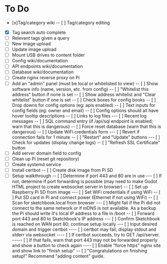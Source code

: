# To Do

- [x]Tag/category wiki
-- [ ] Tag/category editing
- [x] Tag search auto complete
- [ ] Relevant tags given a query
- [ ] New image upload
- [ ] Update image upload
- [ ] Mount USB drives to content folder
- [ ] Config wiki/documentation
- [ ] API endpoints wiki/documentation
- [ ] Database wiki/documentation
- [ ] Create nginx reverse proxy on Pi
- [ ] Add an "admin" panel (must be local or whitelisted to view)
-- [ ] Show software info (name, version, etc. from config)
-- [ ] "Whitelist this address" button if none is set
-- [ ] Show address whitelist and "Clear whitelist" button if one is set
-- [ ] Check boxes for config books
-- [ ] Drop downs for config options (eg: apis enabled)
-- [ ] Text inputs for config fields (eg: owner and email)
-- [ ] Config options should all have hover tooltip descriptions
-- [ ] Links to log files
--- [ ] Recent log messages
-- [ ] SQL command entry (if /api/sql endpoint is enabled; warn that this is dangerous)
-- [ ] Force reset database (warn that this is dangerous)
-- [ ] Update WiFi credentials form
--- [ ] Revert if connection fails for 1 minute
-- [ ] "Restart" and "Update" buttons
---  [ ] Check for updates (display change logs)
-- [ ] "Refresh SSL Certificate" button
- [ ] Add server domain field to config
- [ ] Clean up Pi (reset git repository)
- [ ] Create systemd service
- [ ] Install certbot
-- [ ] Create disk image from Pi SD
- [ ] Setup walkthrough
-- [ ] Determine if port 443 and 80 are in use
--- [ ] If not, determine if port forwarding is possible (may need to make Godot HTML project to create websocket server in browser)
-- [ ] Set up Raspberry Pi SD from image
--- [ ] Set WiFi credentials if using WiFi
-- [ ] Put SD card in Pi and connect power (Ethernet if not using WiFi)
-- [ ] Scan for sketchbook.local from browser
--- [ ] Might fail if the Pi did not connect to the same network or if mDNS is not available. As a backup the Pi should write it's local IP address to a file in /boot
-- [ ] Forward port 443 and 80 to Sketchbook's IP address
--- [ ] Confirm Sketchbook is reached on WAN port 80; continue setup locally
--- [ ] Input desired domain and trigger certbot
---- [ ] certbot may fail, display stdout and stderr via websocket
---- [ ] If certbot succeeds, try to GET /api/server.
----- [ ] If that fails, warn that port 443 may not be forwarded properly and show a button to check again
---- [ ] Enable "force https" nginx site and show link to "finish setup"
-- [ ] "Congratulations on finishing setup!" Recommend "adding content" guide.
